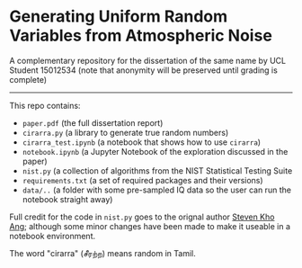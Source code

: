 # Generating Uniform Random Variables from Atmospheric Noise
A complementary repository for the dissertation of the same name by UCL Student 15012534 (note that anonymity will be preserved until grading is complete)
_____

This repo contains:
- `paper.pdf` (the full dissertation report)
- `cirarra.py` (a library to generate true random numbers)
- `cirarra_test.ipynb` (a notebook that shows how to use `cirarra`)
- `notebook.ipynb` (a Jupyter Notebook of the exploration discussed in the paper) 
- `nist.py` (a collection of algorithms from the NIST Statistical Testing Suite
- `requirements.txt` (a set of required packages and their versions)
- `data/..` (a folder with some pre-sampled IQ data so the user can run the notebook straight away)

Full credit for the code in `nist.py` goes to the orignal author [Steven Kho Ang](https://github.com/stevenang/randomness_testsuite); although some minor changes have been made to make it useable in a notebook environment.


The word "cirarra" (சீரற்ற) means random in Tamil.
